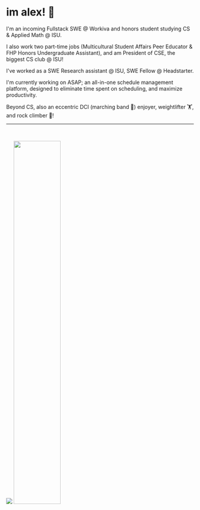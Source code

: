<h1>im alex! 👋</h1>
<p>I'm an incoming Fullstack SWE @ Workiva and honors student studying CS & Applied Math @ ISU.</p>

<p>I also work two part-time jobs (Multicultural Student Affairs Peer Educator & FHP Honors Undergraduate Assistant), and am President of CSE, the biggest CS club @ ISU!</p>

<p>I've worked as a SWE Research assistant @ ISU, SWE Fellow @ Headstarter.</p>

<p>I'm currently working on ASAP; an all-in-one schedule management platform, designed to eliminate time spent on scheduling, and maximize productivity.</p>

<p>Beyond CS, also an eccentric DCI (marching band 🎺) enjoyer, weightlifter 🏋️, and rock climber 🧗!</p>

<hr/>
<br>
<p align="start">
  <img src ="https://github-readme-streak-stats.herokuapp.com?user=alexleyoung&theme=darcula&hide_border=true&background=FFFFFF00">
  <img height="50%" width="auto" src ="https://github-readme-stats.vercel.app/api/top-langs/?username=alexleyoung&layout=compact&hide_border=true&theme=darcula&bg_color=00000000&langs_count=6&hide=jupyter%20notebook,tex,css,php&exclude_repo=Pacman-AI">
</p>
